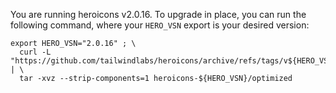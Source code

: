 You are running heroicons v2.0.16. To upgrade in place, you can run the
following command, where your `HERO_VSN` export is your desired version:

    export HERO_VSN="2.0.16" ; \
      curl -L "https://github.com/tailwindlabs/heroicons/archive/refs/tags/v${HERO_VSN}.tar.gz" | \
      tar -xvz --strip-components=1 heroicons-${HERO_VSN}/optimized
